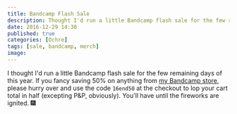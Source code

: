 ```yaml
---
title: Bandcamp Flash Sale
description: Thought I'd run a little Bandcamp flash sale for the few remaining days of this year.
date: 2016-12-29 14:30
published: true
categories: [Ochre]
tags: [sale, bandcamp, merch]
image:
---
```

I thought I'd run a little Bandcamp flash sale for the few remaining days of this year. If you fancy saving 50% on anything from [my Bandcamp store](http://bandcamp.ochremusic.com/), please hurry over and use the code `16end50` at the checkout to lop your cart total in half (excepting P&P, obviously). You'll have until the fireworks are ignited. :fireworks:
